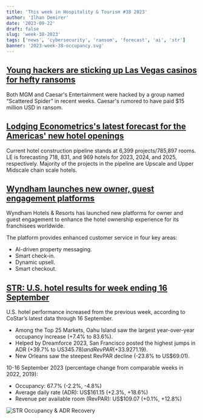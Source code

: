 ```yaml
---
title: 'This week in Hospitality & Tourism #38 2023'
author: 'Ilhan Demirer'
date: '2023-09-22'
draft: false
slug: 'week-38-2023'
tags: ['news', 'cybersecurity', 'ransom', 'forecast', 'ai', 'str']
banner: '2023-week-38-occupancy.svg'
---
```


## [Young hackers are sticking up Las Vegas casinos for hefty ransoms](https://qz.com/young-hackers-are-sticking-up-las-vegas-casinos-for-hef-1850837238)

Both MGM and Caesar's Entertainment were hacked by a group named “Scattered Spider” in recent weeks. Caesar's rumored to have paid $15 million USD in ransom.

## [Lodging Econometrics's latest forecast for the Americas' new hotel openings](https://hotelbusiness.com/forecast-for-new-hotel-openings-in-the-americas-through-2025/)

Current hotel construction pipeline stands at 6,399 projects/785,897 rooms. LE is forecasting 718, 831, and 969 hotels for 2023, 2024, and 2025, respectively. Majority of the projects in the pipeline are Upscale and Upper Midscale chain scale hotels.

## [Wyndham launches new owner, guest engagement platforms](https://hotelbusiness.com/forecast-for-new-hotel-openings-in-the-americas-through-2025/)

Wyndham Hotels & Resorts has launched new platforms for owner and guest engagement to enhance the hotel ownership experience for its franchisees worldwide.

The platform provides enhanced customer service in four key areas:

- AI-driven property messaging.
- Smart check-in.
- Dynamic upsell.
- Smart checkout.

## [STR: U.S. hotel results for week ending 16 September](https://str.com/press-release/us-hotel-results-week-ending-16-september)

U.S. hotel performance increased from the previous week, according to CoStar’s latest data through 16 September.

- Among the Top 25 Markets, Oahu Island saw the largest year-over-year occupancy increase (+7.4% to 83.6%).
- Helped by Dreamforce 2023, San Francisco posted the highest jumps in ADR (+39.7% to US$345.78) and RevPAR (+33.9% to US$271.19).
- New Orleans saw the steepest RevPAR decline (-23.8% to US$69.01).

10-16 September 2023 (percentage change from comparable weeks in 2022, 2019):

- Occupancy: 67.7% (-2.2%, -4.8%)
- Average daily rate (ADR): US$161.15 (+2.3%, +18.6%)
- Revenue per available room (RevPAR): US$109.07 (+0.1%, +12.8%)

![STR Occupancy & ADR Recovery](/images/blogimages/2023-week-38-occupancy.svg)
